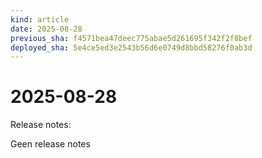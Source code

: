 ```yaml
---
kind: article
date: 2025-08-28
previous_sha: f4571bea47deec775abae5d261695f342f2f8bef
deployed_sha: 5e4ce5ed3e2543b56d6e0749d8bbd58276f0ab3d
---
```


# 2025-08-28

Release notes:

Geen release notes

